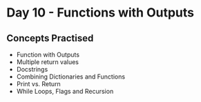 # Day 10 - Functions with Outputs

## Concepts Practised

- Function with Outputs
- Multiple return values
- Docstrings
- Combining Dictionaries and Functions
- Print vs. Return
- While Loops, Flags and Recursion
